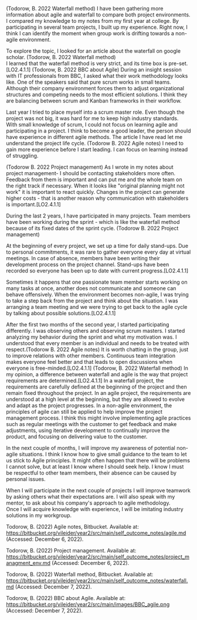 (Todorow, B. 2022 Waterfall method)
I have been gathering more information about agile and waterfall to compare both project environments. I compared my knowledge to my notes from my first year at college. By participating in several team projects, I built up my experience. Right now, I think I can identify the moment when group work is drifting towards a non-agile environment.  
  
To explore the topic, I looked for an article about the waterfall on google scholar. (Todorow, B. 2022 Waterfall method)  
I learned that the waterfall method is very strict, and its time box is pre-set.[LO2.4.1.1] 
(Todorow, B. 2022 BBC about Agile)
During an insight session with IT professionals from BBC, I asked what their work methodology looks like. One of the speakers said that pure scrum works in small teams. Although their company environment forces them to adjust organizational structures and competing needs to the most efficient solutions. I think they are balancing between scrum and Kanban frameworks in their workflow.  

Last year I tried to place myself into a scrum master role. Even though the project was not big, it was hard for me to keep high industry standards. 
With small knowledge of scrum, I could not focus on learning agile and participating in a project. 
I think to become a good leader, the person should have experience in different agile methods. 
The article I have read let me understand the project life cycle. (Todorow B. 2022 Agile notes) 
I need to gain more experience before I start leading. I can focus on learning instead of struggling. 

(Todorow B. 2022 Project management) As I wrote in my notes about project management- I should be contacting stakeholders more often. Feedback from them is important and can put me and the whole team on the right track if necessary. When it looks like "original planning might not work" it is important to react quickly. Changes in the project can generate higher costs - that is another reason why communication with stakeholders is important.[LO2.4.1.1]

During the last 2 years, I have participated in many projects. Team members have been working during the sprint - which is like the waterfall method because of its fixed dates of the sprint cycle. (Todorow B. 2022 Project management) 

At the beginning of every project, we set up a time for daily stand-ups. Due to personal commitments, it was rare to gather everyone every day at virtual meetings. In case of absence, members have been writing their development process on the project channel. Stand-ups have been recorded so everyone has been up to date with current progress.[LO2.4.1.1]

Sometimes it happens that one passionate team member starts working on many tasks at once, another does not communicate and someone can behave offensively. When the environment becomes non-agile, I was trying to take a step back from the project and think about the situation. I was arranging a team meeting and we were trying to get back to the agile cycle by talking about possible solutions.[LO2.4.1.1]

After the first two months of the second year, I started participating differently. I was observing others and observing scrum masters. I started analyzing my behavior during the sprint and what my motivation was. I understood that every member is an individual and needs to be treated with respect.(Todorow B. 2022 Agile notes) It is worth chatting in the group, just to improve relations with other members. Continuous team integration makes everyone feel better and that leads to open discussions when everyone is free-minded.[LO2.4.1.1]
(Todorow, B. 2022 Waterfall method)
In my opinion, a difference between waterfall and agile is the way that project requirements are determined.[LO2.4.1.1] In a waterfall project, the requirements are carefully defined at the beginning of the project and then remain fixed throughout the project. In an agile project, the requirements are understood at a high level at the beginning, but they are allowed to evolve and adapt as the project progresses.
In a non-agile environment, the principles of agile can still be applied to help improve the project management process. I think this might involve implementing agile practices such as regular meetings with the customer to get feedback and make adjustments, using iterative development to continually improve the product, and focusing on delivering value to the customer.

In the next couple of months, I will improve my awareness of potential non-agile situations. I think I know how to give small guidance to the team to let us stick to Agile principles. It might often happen that there will be problems I cannot solve, but at least I know where I should seek help. I know I must be respectful to other team members, their absence can be caused by personal issues.  
 
When I will participate in the next couple of projects I will improve teamwork by asking others what their expectations are. I will also speak with my mentor, to ask about his company's approach to agile methodology.  
Once I will acquire knowledge with experience, I will be imitating industry solutions in my workgroup.    

Todorow, B. (2022) Agile notes, Bitbucket. Available at: https://bitbucket.org/vileider/year2/src/main/self_outcome_notes/agile.md (Accessed: December 6, 2022).
  
Todorow, B. (2022) Project management. Available at: https://bitbucket.org/vileider/year2/src/main/self_outcome_notes/project_managment_env.md (Accessed: December 6, 2022). 

Todorow, B. (2022) Waterfall method, Bitbucket. Available at: https://bitbucket.org/vileider/year2/src/main/self_outcome_notes/waterfall.md (Accessed: December 7, 2022). 

Todorow, B. (2022) BBC about Agile. Available at: https://bitbucket.org/vileider/year2/src/main/images/BBC_agile.png (Accessed: December 7, 2022). 